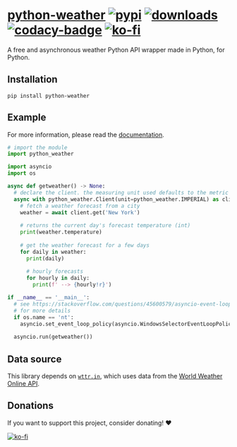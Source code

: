 # [python-weather][pypi-url] [![pypi][pypi-image]][pypi-url] [![downloads][downloads-image]][pypi-url] [![codacy-badge][codacy-url]][codacy-image] [![ko-fi][ko-fi-brief-image]][ko-fi-url]

[pypi-image]: https://img.shields.io/pypi/v/python-weather.svg?style=flat-square
[pypi-url]: https://pypi.org/project/python-weather/
[downloads-image]: https://img.shields.io/pypi/dm/python-weather?style=flat-square
[ko-fi-brief-image]: https://img.shields.io/badge/donations-ko--fi-red?color=ff5e5b&style=flat-square
[codacy-url]: https://app.codacy.com/project/badge/Grade/0f7721b7e4314a748c75a04f0a7e0ce3
[codacy-image]: https://app.codacy.com/gh/null8626/python-weather/dashboard
[ko-fi-image]: https://ko-fi.com/img/githubbutton_sm.svg
[ko-fi-url]: https://ko-fi.com/null8626

A free and asynchronous weather Python API wrapper made in Python, for Python.

## Installation

```console
pip install python-weather
```

## Example

For more information, please read the [documentation](https://python-weather.readthedocs.io/en/latest/).

```py
# import the module
import python_weather

import asyncio
import os

async def getweather() -> None:
  # declare the client. the measuring unit used defaults to the metric system (celcius, km/h, etc.)
  async with python_weather.Client(unit=python_weather.IMPERIAL) as client:
    # fetch a weather forecast from a city
    weather = await client.get('New York')
    
    # returns the current day's forecast temperature (int)
    print(weather.temperature)
    
    # get the weather forecast for a few days
    for daily in weather:
      print(daily)
      
      # hourly forecasts
      for hourly in daily:
        print(f' --> {hourly!r}')

if __name__ == '__main__':
  # see https://stackoverflow.com/questions/45600579/asyncio-event-loop-is-closed-when-getting-loop
  # for more details
  if os.name == 'nt':
    asyncio.set_event_loop_policy(asyncio.WindowsSelectorEventLoopPolicy())
  
  asyncio.run(getweather())
```

## Data source

This library depends on [`wttr.in`](https://github.com/chubin/wttr.in), which uses data from the [World Weather Online API](https://www.worldweatheronline.com/weather-api/).

## Donations

If you want to support this project, consider donating! ❤

[![ko-fi][ko-fi-image]][ko-fi-url]
